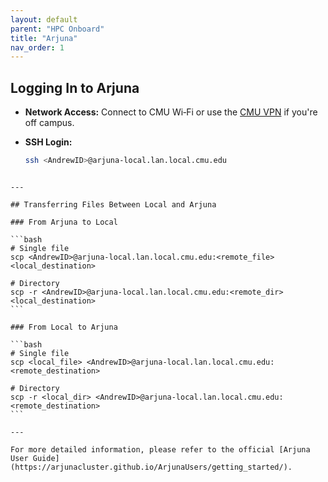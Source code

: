 ```yaml
---
layout: default
parent: "HPC Onboard"
title: "Arjuna"
nav_order: 1
---
```


## Logging In to Arjuna

- **Network Access:** Connect to CMU Wi‑Fi or use the [CMU VPN](https://www.cmu.edu/computing/services/endpoint/network-access/vpn/how-to/index.html) if you're off campus.

- **SSH Login:**
  ```bash
  ssh <AndrewID>@arjuna-local.lan.local.cmu.edu
````

---

## Transferring Files Between Local and Arjuna

### From Arjuna to Local

```bash
# Single file
scp <AndrewID>@arjuna-local.lan.local.cmu.edu:<remote_file> <local_destination>

# Directory
scp -r <AndrewID>@arjuna-local.lan.local.cmu.edu:<remote_dir> <local_destination>
```

### From Local to Arjuna

```bash
# Single file
scp <local_file> <AndrewID>@arjuna-local.lan.local.cmu.edu:<remote_destination>

# Directory
scp -r <local_dir> <AndrewID>@arjuna-local.lan.local.cmu.edu:<remote_destination>
```

---

For more detailed information, please refer to the official [Arjuna User Guide](https://arjunacluster.github.io/ArjunaUsers/getting_started/).

